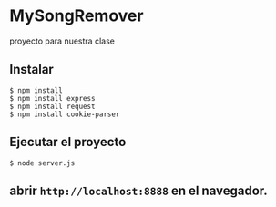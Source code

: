 # MySongRemover
proyecto para nuestra clase
## Instalar

    $ npm install
    $ npm install express
    $ npm install request
    $ npm install cookie-parser

## Ejecutar el proyecto

    $ node server.js

## abrir `http://localhost:8888` en el navegador.



